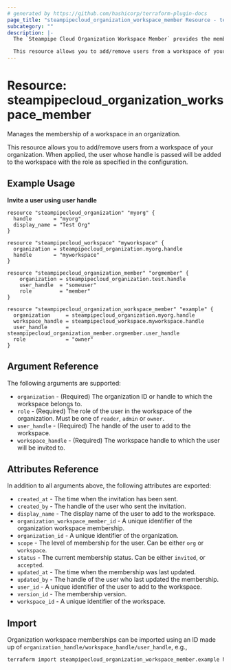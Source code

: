 ```yaml
---
# generated by https://github.com/hashicorp/terraform-plugin-docs
page_title: "steampipecloud_organization_workspace_member Resource - terraform-provider-steampipecloud"
subcategory: ""
description: |-
  The `Steampipe Cloud Organization Workspace Member` provides the members of a workspace belonging to an organization who can collaborate, run queries and snapshots.

  This resource allows you to add/remove users from a workspace of your organization. When applied, an invitation will be sent to the user to become part of the workspace. When destroyed, either the invitation will be cancelled or the user will be removed.
---
```


# Resource: steampipecloud_organization_workspace_member

Manages the membership of a workspace in an organization.

This resource allows you to add/remove users from a workspace of your 
organization. When applied, the user whose handle is passed will be
added to the workspace with the role as specified in the configuration.

## Example Usage

**Invite a user using user handle**

```hcl
resource "steampipecloud_organization" "myorg" {
  handle       = "myorg"
  display_name = "Test Org"
}

resource "steampipecloud_workspace" "myworkspace" {
  organization = steampipecloud_organization.myorg.handle
  handle       = "myworkspace"
}

resource "steampipecloud_organization_member" "orgmember" {
	organization = steampipecloud_organization.test.handle
	user_handle  = "someuser"
	role         = "member"
}

resource "steampipecloud_organization_workspace_member" "example" {
  organization     = steampipecloud_organization.myorg.handle
  workspace_handle = steampipecloud_workspace.myworkspace.handle
  user_handle      = steampipecloud_organization_member.orgmember.user_handle
  role             = "owner"
}
```

## Argument Reference

The following arguments are supported:

- `organization` - (Required) The organization ID or handle to which the workspace belongs to.
- `role` - (Required) The role of the user in the workspace of the organization. Must be one of `reader`, `admin` or `owner`.
- `user_handle` - (Required) The handle of the user to add to the workspace.
- `workspace_handle` - (Required) The workspace handle to which the user will be invited to.

## Attributes Reference

In addition to all arguments above, the following attributes are exported:

- `created_at` - The time when the invitation has been sent.
- `created_by` - The handle of the user who sent the invitation.
- `display_name` - The display name of the user to add to the workspace.
- `organization_workspace_member_id` - A unique identifier of the organization workspace membership.
- `organization_id` - A unique identifier of the organization.
- `scope` - The level of membership for the user. Can be either `org` or `workspace`.
- `status` - The current membership status. Can be either `invited`, or `accepted`.
- `updated_at` - The time when the membership was last updated.
- `updated_by` - The handle of the user who last updated the membership.
- `user_id` - A unique identifier of the user to add to the workspace.
- `version_id` - The membership version.
- `workspace_id` - A unique identifier of the workspace.

## Import

Organization workspace memberships can be imported using an ID made up of `organization_handle/workspace_handle/user_handle`, e.g.,

```sh
terraform import steampipecloud_organization_workspace_member.example hashicorp/dev/someuser
```
